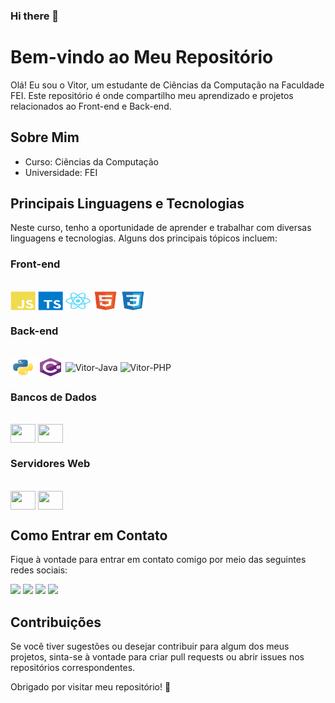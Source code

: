 ### Hi there 👋
# Bem-vindo ao Meu Repositório

Olá! Eu sou o Vitor, um estudante de Ciências da Computação na Faculdade FEI. Este repositório é onde compartilho meu aprendizado e projetos relacionados ao Front-end e Back-end.

## Sobre Mim

- Curso: Ciências da Computação
- Universidade: FEI 

## Principais Linguagens e Tecnologias

Neste curso, tenho a oportunidade de aprender e trabalhar com diversas linguagens e tecnologias. Alguns dos principais tópicos incluem:

### Front-end

<div style="display: inline_block"><br>
  <img align="center" alt="Vitor-Js" height="30" width="40" src="https://raw.githubusercontent.com/devicons/devicon/master/icons/javascript/javascript-plain.svg">
  <img align="center" alt="Vitor-Ts" height="30" width="40" src="https://raw.githubusercontent.com/devicons/devicon/master/icons/typescript/typescript-plain.svg">
  <img align="center" alt="Vitor-React" height="30" width="40" src="https://raw.githubusercontent.com/devicons/devicon/master/icons/react/react-original.svg">
  <img align="center" alt="Vitor-HTML" height="30" width="40" src="https://raw.githubusercontent.com/devicons/devicon/master/icons/html5/html5-original.svg">
  <img align="center" alt="Vitor-CSS" height="30" width="40" src="https://raw.githubusercontent.com/devicons/devicon/master/icons/css3/css3-original.svg">

### Back-end

<div style="display: inline_block"><br>
  <img align="center" alt="Vitor-Python" height="30" width="40" src="https://raw.githubusercontent.com/devicons/devicon/master/icons/python/python-original.svg">
  <img align="center" alt="Vitor-Csharp" height="30" width="40" src="https://raw.githubusercontent.com/devicons/devicon/master/icons/csharp/csharp-original.svg">     
  <img align="center" alt="Vitor-Java" height="30" width="40" src="https://cdn.jsdelivr.net/gh/devicons/devicon/icons/java/java-original-wordmark.svg">  
   <img align="center" alt="Vitor-PHP" height="30" width="40" src="https://cdn.jsdelivr.net/gh/devicons/devicon/icons/php/php-plain.svg">
</div>

 ### Bancos de Dados
 
  <div style="display: inline_block"><br>
  <img align="center" alt="" height="30" width="40" src="https://cdn.jsdelivr.net/gh/devicons/devicon/icons/mysql/mysql-plain-wordmark.svg">
  <img align="center" alt="" height="30" width="40" src="https://cdn.jsdelivr.net/gh/devicons/devicon/icons/mongodb/mongodb-original-wordmark.svg">     
</div>

### Servidores Web

<div style="display: inline_block"><br>
  <img align="center" alt="" height="30" width="40" src="https://cdn.jsdelivr.net/gh/devicons/devicon/icons/nodejs/nodejs-original.svg">
  <img align="center" alt="" height="30" width="40" src="https://cdn.jsdelivr.net/gh/devicons/devicon/icons/apache/apache-original-wordmark.svg">     
</div>




## Como Entrar em Contato

Fique à vontade para entrar em contato comigo por meio das seguintes redes sociais:

<div> 
  <a href="https://www.instagram.com/vitor_santiag/" target="_blank"><img src="https://img.shields.io/badge/-Instagram-%23E4405F?style=for-the-badge&logo=instagram&logoColor=white" target="_blank"></a>
 <a href="vitor.santiago" target="_blank"><img src="https://img.shields.io/badge/Discord-7289DA?style=for-the-badge&logo=discord&logoColor=white" target="_blank"></a> 
  <a href = "vitorsantiag11@gmail.com"><img src="https://img.shields.io/badge/-Gmail-%23333?style=for-the-badge&logo=gmail&logoColor=white" target="_blank"></a>
  <a href="https://www.linkedin.com/in/vitor-santiago-gon%C3%A7alves-772334211/" target="_blank"><img src="https://img.shields.io/badge/-LinkedIn-%230077B5?style=for-the-badge&logo=linkedin&logoColor=white" target="_blank"></a> 
  
</div>

## Contribuições

Se você tiver sugestões ou desejar contribuir para algum dos meus projetos, sinta-se à vontade para criar pull requests ou abrir issues nos repositórios correspondentes.


Obrigado por visitar meu repositório! 🚀
